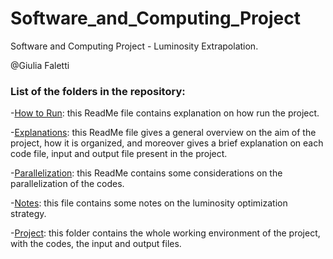 # Software_and_Computing_Project
Software and Computing Project - Luminosity Extrapolation.

@Giulia Faletti

### List of the folders in the repository:
-[How to Run](https://github.com/GiuliaFaletti/Software_and_Computing-LuminosityExtrapolation/blob/main/1_README_HowToRun.md): this ReadMe file contains explanation on how run the project.

-[Explanations](https://github.com/GiuliaFaletti/Software_and_Computing-LuminosityExtrapolation/blob/main/0_README_ProjectExplanations.md): this ReadMe file gives a general overview on the aim of the project, how it is organized, and moreover gives a brief explanation on each code file, input and output file present in the project.

-[Parallelization](https://github.com/GiuliaFaletti/Software_and_Computing-LuminosityExtrapolation/blob/main/2_README_ParallelizationConsidertions.md): this ReadMe contains some considerations on the parallelization of the codes.

-[Notes](https://github.com/GiuliaFaletti/Software_and_Computing-LuminosityExtrapolation/blob/main/Concepts_of_Integrated_Luminosity_Optimization_Strategy.pdf): this file
contains some notes on the luminosity optimization strategy.

-[Project](https://github.com/GiuliaFaletti/Software_and_Computing-LuminosityExtrapolation/blob/main/Project.zip): this folder contains
the whole working environment of the project, with the codes, the input and output files.
